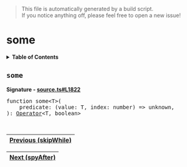 > This file is automatically generated by a build script.<br>If you notice anything off, please feel free to open a new issue!

# some

<details><summary><b>Table of Contents</b></summary>

1. [<code>some</code>](#some)</details>

## <a name="some"></a><code>some</code>

<b>Signature - [source.ts#L1822](..\/..\/packages\/core\/src\/source.ts#L1822)</b>

<pre>function some&lt;T&gt;(<br>    predicate: (value: T, index: number) =&gt; unknown,<br>): <a href="000-Operator.md#Operator">Operator</a>&lt;T, boolean&gt;</pre><br>

| [Previous \(skipWhile\)](074-skipWhile.md#readme) |
| --- |

<div align="right">

| [Next \(spyAfter\)](076-spyAfter.md#readme) |
| --- |
</div>
